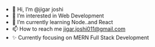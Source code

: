 - 👋 Hi, I’m @jigar joshi
- 👀 I’m interested in Web Development 
- 🌱 I’m currently learning Node..and React
- 📫 How to reach me jigar.joshi011@gmail.com
- ✨ Currently focusing on MERN Full Stack Development
<!---
jigarjoshi011/jigarjoshi011 is a ✨ special ✨ repository because its `README.md` (this file) appears on your GitHub profile.
You can click the Preview link to take a look at your changes.
--->
